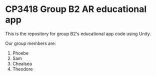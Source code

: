 # CP3418 Group B2 AR educational app

This is the repository for group B2's educational app code using Unity.

Our group members are:
1) Phoebe
2) Sam
3) Chealsea
4) Theodore